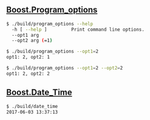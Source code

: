 ## [Boost.Program_options](http://www.boost.org/doc/libs/1_64_0/doc/html/program_options.html)

```sh
$ ./build/program_options --help
  -h [ --help ]         Print command line options.
  --opt1 arg
  --opt2 arg (=1)

$ ./build/program_options --opt1=2
opt1: 2, opt2: 1

$ ./build/program_options --opt1=2 --opt2=2
opt1: 2, opt2: 2
```

## [Boost.Date_Time](http://www.boost.org/doc/libs/1_64_0/doc/html/date_time.html)

```sh
$ ./build/date_time
2017-06-03 13:37:13
```